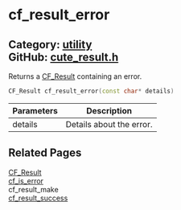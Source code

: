 [//]: # (This file is automatically generated by Cute Framework's docs parser.)
[//]: # (Do not edit this file by hand!)
[//]: # (See: https://github.com/RandyGaul/cute_framework/blob/master/samples/docs_parser.cpp)
[](../header.md ':include')

# cf_result_error

Category: [utility](/api_reference?id=utility)  
GitHub: [cute_result.h](https://github.com/RandyGaul/cute_framework/blob/master/include/cute_result.h)  
---

Returns a [CF_Result](/utility/cf_result.md) containing an error.

```cpp
CF_Result cf_result_error(const char* details)
```

Parameters | Description
--- | ---
details | Details about the error.

## Related Pages

[CF_Result](/utility/cf_result.md)  
[cf_is_error](/utility/cf_is_error.md)  
cf_result_make  
[cf_result_success](/utility/cf_result_success.md)  
